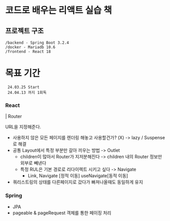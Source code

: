 # 코드로 배우는 리액트 실습 책

## 프로젝트 구조

```
/backend - Spring Boot 3.2.4
/docker - Mariadb 10.6
/frontend - React 18
```

# 목표 기간

```
 24.03.25 Start
 24.04.13 까지 1회독
```

### React

| Router

URL을 지정해준다.

- 사용하지 않은 모든 페이지를 렌더링 해놓고 사용할건가? (X) -> lazy / Suspense 로 해결
- 공통 Layout에서 특정 부분만 갈아 끼우는 방법 -> Outlet
  - children이 많아서 Router가 지저분해진다 -> children 내의 Router 정보만 외부로 빼낸다
  - 특정 RUL은 기본 경로로 리다이렉트 시키고 싶다 -> Navigate
    - Link, Navigate [정적 이동] useNavigate[동적 이동]
- 쿼리스트링의 상태를 다른페이지로 갔다가 빠져나올때도 동일하게 유지

### Spring

- JPA
- pageable & pageRequest 객체를 통한 페이징 처리
